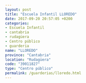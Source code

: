```yaml
---
layout: post
title: "Escuela Infantil LLOREDO"
date: 2017-09-20 20:57:05 +0200
categories:
- Escuela Infantil
- cantabria
- rudagüera
- Centro público
- guarderia
name: "LLOREDO"
province: "Cantabria"
location: "Rudagüera"
code: "39011827"
type: "Centro público"
permalink: /guarderias/lloredo.html
---
```

